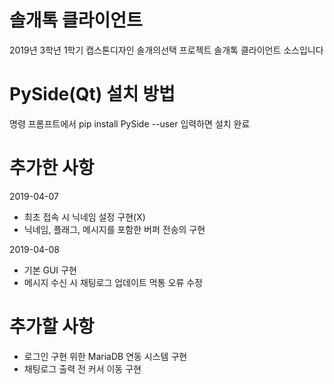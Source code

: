 # 솔개톡 클라이언트
2019년 3학년 1학기 캡스톤디자인 솔개의선택
프로젝트 솔개톡 클라이언트 소스입니다

# PySide(Qt) 설치 방법
명령 프롬프트에서 pip install PySide --user 입력하면 설치 완료

# 추가한 사항
2019-04-07
- 최초 접속 시 닉네임 설정 구현(X)
- 닉네임, 플래그, 메시지를 포함한 버퍼 전송의 구현

2019-04-08
- 기본 GUI 구현
- 메시지 수신 시 채팅로그 업데이트 먹통 오류 수정

# 추가할 사항
- 로그인 구현 위한 MariaDB 연동 시스템 구현
- 채팅로그 출력 전 커서 이동 구현
